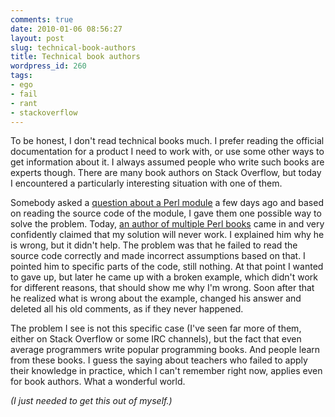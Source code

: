 ```yaml
---
comments: true
date: 2010-01-06 08:56:27
layout: post
slug: technical-book-authors
title: Technical book authors
wordpress_id: 260
tags:
- ego
- fail
- rant
- stackoverflow
---
```


To be honest, I don't read technical books much. I prefer reading the official documentation for a product I need to work with, or use some other ways to get information about it. I always assumed people who write such books are experts though. There are many book authors on Stack Overflow, but today I encountered a particularly interesting situation with one of them.

Somebody asked a [question about a Perl module](http://stackoverflow.com/questions/1993050/how-can-i-set-the-output-file-for-perls-filefetch) a few days ago and based on reading the source code of the module, I gave them one possible way to solve the problem. Today, [an author of multiple Perl books](http://stackoverflow.com/users/8817/brian-d-foy) came in and very confidently claimed that my solution will never work. I explained him why he is wrong, but it didn't help. The problem was that he failed to read the source code correctly and made incorrect assumptions based on that. I pointed him to specific parts of the code, still nothing. At that point I wanted to gave up, but later he came up with a broken example, which didn't work for different reasons, that should show me why I'm wrong. Soon after that he realized what is wrong about the example, changed his answer and deleted all his old comments, as if they never happened.

The problem I see is not this specific case (I've seen far more of them, either on Stack Overflow or some IRC channels), but the fact that even average programmers write popular programming books. And people learn from these books. I guess the saying about teachers who failed to apply their knowledge in practice, which I can't remember right now, applies even for book authors. What a wonderful world.

_(I just needed to get this out of myself.)_
